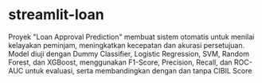 # streamlit-loan
Proyek "Loan Approval Prediction" membuat sistem otomatis untuk menilai kelayakan peminjam, meningkatkan kecepatan dan akurasi persetujuan. Model diuji dengan Dummy Classifier, Logistic Regression, SVM, Random Forest, dan XGBoost, menggunakan F1-Score, Precision, Recall, dan ROC-AUC untuk evaluasi, serta membandingkan dengan dan tanpa CIBIL Score
